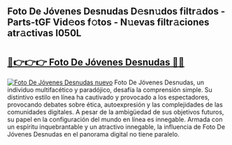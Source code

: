 ## Foto De Jóvenes Desnudas D𝚎sn𝚞dos filtr𝚊dos - Parts-tGF Vid𝚎os f𝚘tos - N𝚞evas filtr𝚊ciones atr𝚊ctivas I050L

# <h2><a href="http://mb99zw4.tromn.icu/?c=Foto+De+J%c3%b3venes+Desnudas">🔗👉👉👉 Foto De Jóvenes Desnudas 🔗🔗</a></h2>

[![Foto De Jóvenes Desnudas nuevo](https://i.imgur.com/pEAQMta.gif)](http://mb99zw4.tromn.icu/?c=Foto+De+J%c3%b3venes+Desnudas)
Foto De Jóvenes Desnudas, un individuo multifacético y paradójico, desafía la comprensión simple. Su distintivo estilo en línea ha cautivado y provocado a los espectadores, provocando debates sobre ética, autoexpresión y las complejidades de las comunidades digitales. A pesar de la ambigüedad de sus objetivos futuros, su papel en la configuración del mundo en línea es innegable. Armada con un espíritu inquebrantable y un atractivo innegable, la influencia de Foto De Jóvenes Desnudas en el panorama digital no tiene paralelo.

